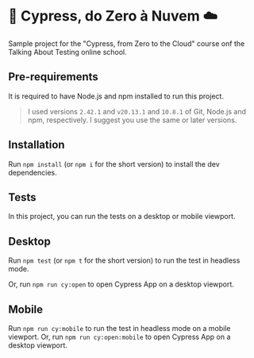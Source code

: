 # 🌲 Cypress, do Zero à Nuvem ☁️

Sample project for the "Cypress, from Zero to the Cloud" course onf the Talking About Testing online school.
## Pre-requirements

It is required to have Node.js and npm installed to run this project.

> I used versions `2.42.1` and `v20.13.1` and `10.8.1` of Git, Node.js and npm, respectively. I suggest you use the same or later versions.

## Installation

Run `npm install` (or `npm i` for the short version) to install the dev dependencies.

## Tests

In this project, you can run the tests on a desktop or mobile viewport.

## Desktop

Run `npm test` (or `npm t` for the short version) to run the test in headless mode.

Or, run `npm run cy:open` to open Cypress App on a desktop viewport.

## Mobile

Run `npm run cy:mobile` to run the test in headless mode on a mobile viewport.
Or, run `npm run cy:open:mobile` to open Cypress App on a desktop viewport.
